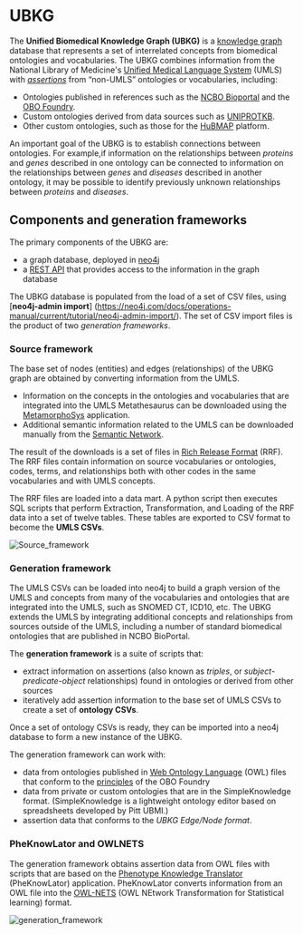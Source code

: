 # UBKG
The **Unified Biomedical Knowledge Graph (UBKG)** is a [knowledge graph](https://en.wikipedia.org/wiki/Knowledge_graph) database that represents a set of interrelated concepts from biomedical ontologies and vocabularies. The UBKG combines information from the National Library of Medicine's [Unified Medical Language System](https://www.nlm.nih.gov/research/umls/index.html) (UMLS) with [_assertions_](https://www.w3.org/TR/owl2-syntax/#Assertions) from “non-UMLS” ontologies or vocabularies, including:
- Ontologies published in references such as the [NCBO Bioportal](https://bioportal.bioontology.org/) and the [OBO Foundry](https://obofoundry.org/).
- Custom ontologies derived from data sources such as [UNIPROTKB](https://www.uniprot.org/).
- Other custom ontologies, such as those for the [HuBMAP](https://hubmapconsortium.org/) platform.

An important goal of the UBKG is to establish connections between ontologies. For example,if information on the relationships between _proteins_ and _genes_ described in one ontology can be connected to information on the relationships between _genes_ and _diseases_ described in another ontology, it may be possible to identify previously unknown relationships between _proteins_ and _diseases_.

## Components and generation frameworks
The primary components of the UBKG are:
- a graph database, deployed in [neo4j](https://neo4j.com/)
- a [REST API](https://restfulapi.net/) that provides access to the information in the graph database

The UBKG database is populated from the load of a set of CSV files, using [**neo4j-admin import**] (https://neo4j.com/docs/operations-manual/current/tutorial/neo4j-admin-import/). The set of CSV import files is the product of two _generation frameworks_. 

### Source framework
The base set of nodes (entities) and edges (relationships) of the UBKG graph are obtained by converting information from the UMLS. 
- Information on the concepts in the ontologies and vocabularies that are integrated into the UMLS Metathesaurus can be downloaded using the [MetamorphoSys](https://www.ncbi.nlm.nih.gov/books/NBK9683/#:~:text=MetamorphoSys%20is%20the%20UMLS%20installation,to%20create%20customized%20Metathesaurus%20subsets.) application. 
- Additional semantic information related to the UMLS can be downloaded manually from the [Semantic Network](https://lhncbc.nlm.nih.gov/semanticnetwork/). 

The result of the downloads is a set of files in [Rich Release Format](https://www.ncbi.nlm.nih.gov/books/NBK9685) (RRF). The RRF files contain information on source vocabularies or ontologies, codes, terms, and relationships both with other codes in the same vocabularies and with UMLS concepts.

The RRF files are loaded into a data mart. A python script then executes SQL scripts that perform Extraction, Transformation, and Loading of the RRF data into a set of twelve tables. These tables are exported to CSV format to become the **UMLS CSVs**.

![Source_framework](https://user-images.githubusercontent.com/10928372/202307155-5bfd7a77-e858-4e5c-89a1-a42d964b871d.jpg)

### Generation framework
The UMLS CSVs can be loaded into neo4j to build a graph version of the UMLS and concepts from many of the vocabularies and ontologies that are integrated into the UMLS, such as SNOMED CT, ICD10, etc. The UBKG extends the UMLS by integrating additional concepts and relationships from sources outside of the UMLS, including a number of standard biomedical ontologies that are published in NCBO BioPortal.

The **generation framework** is a suite of scripts that:
- extract information on assertions (also known as _triples_, or _subject-predicate-object_ relationships) found in ontologies or derived from other sources
- iteratively add assertion information to the base set of UMLS CSVs to create a set of **ontology CSVs**.

Once a set of ontology CSVs is ready, they can be imported into a neo4j database to form a new instance of the UBKG.

The generation framework can work with:
- data from ontologies published in [Web Ontology Language](https://www.w3.org/OWL/) (OWL) files that conform to the [principles](https://obofoundry.org/principles/fp-000-summary.html) of the OBO Foundry
- data from private or custom ontologies that are in the SimpleKnowledge format. (SimpleKnowledge is a lightweight ontology editor based on spreadsheets developed by Pitt UBMI.)
- assertion data that conforms to the _UBKG Edge/Node format_.

### PheKnowLator and OWLNETS
The generation framework obtains assertion data from OWL files with scripts that are based on the [Phenotype Knowledge Translator](https://github.com/callahantiff/PheKnowLator) (PheKnowLator) application. PheKnowLator converts information from an OWL file into the [OWL-NETS](https://github.com/callahantiff/PheKnowLator/wiki/OWL-NETS-2.0) (OWL NEtwork Transformation for Statistical learning) format.


![generation_framework](https://user-images.githubusercontent.com/10928372/202308840-1abc0684-684d-476a-8ed5-1a1b4118ffc6.jpg)
